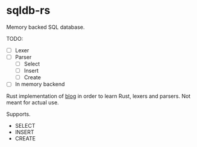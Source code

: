 # sqldb-rs


Memory backed SQL database. 

TODO:
- [ ] Lexer
- [ ] Parser
  - [ ] Select
  - [ ] Insert
  - [ ] Create
- [ ] In memory backend

Rust implementation of [blog](https://notes.eatonphil.com/database-basics.html) in order to learn Rust, lexers and parsers. Not meant for actual use. 

Supports.
- SELECT
- INSERT
- CREATE
